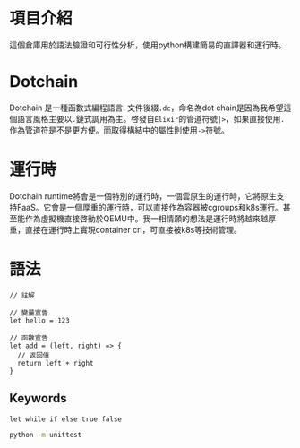 # 項目介紹
這個倉庫用於語法驗證和可行性分析，使用python構建簡易的直譯器和運行時。
# Dotchain
Dotchain 是一種函數式編程語言. 文件後綴`.dc`，命名為dot chain是因為我希望這個語言風格主要以`.`鏈式調用為主。啓發自`Elixir`的管道符號`|>`，如果直接使用`.`作為管道符是不是更方便。而取得構結中的屬性則使用`->`符號。
# 運行時
Dotchain runtime將會是一個特別的運行時，一個雲原生的運行時，它將原生支持FaaS。它會是一個厚重的運行時，可以直接作為容器被cgroups和k8s運行。甚至能作為虛擬機直接啓動於QEMU中。我一相情願的想法是運行時將越來越厚重，直接在運行時上實現container cri，可直接被k8s等技術管理。
# 語法
```
// 註解

// 變量宣告
let hello = 123

// 函數宣告
let add = (left, right) => {
  // 返回值
  return left + right
}
```
## Keywords
```
let while if else true false
```

```bash
python -m unittest
```
